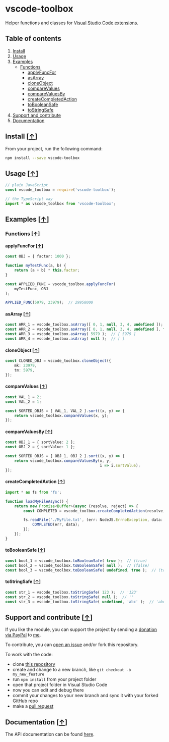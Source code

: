 # vscode-toolbox

Helper functions and classes for [Visual Studio Code extensions](https://code.visualstudio.com/docs/extensions/overview).

## Table of contents

1. [Install](#install-)
2. [Usage](#usage-)
3. [Examples](#examples-)
   * [Functions](#functions-)
     * [applyFuncFor](#applyfuncfor-)
     * [asArray](#asarray-)
     * [cloneObject](#cloneobject-)
     * [compareValues](#comparevalues-)
     * [compareValuesBy](#comparevaluesny-)
     * [createCompletedAction](#createcompletedaction-)
     * [toBooleanSafe](#tobooleansafe-)
     * [toStringSafe](#tostringsafe-)
4. [Support and contribute](#support-and-contribute-)
5. [Documentation](#documentation-)

## Install [[&uarr;](#table-of-contents)]

From your project, run the following command:

```bash
npm install --save vscode-toolbox
```

## Usage [[&uarr;](#table-of-contents)]

```typescript
// plain JavaScript
const vscode_toolbox = require('vscode-toolbox');

// the TypeScript way
import * as vscode_toolbox from 'vscode-toolbox';
```

## Examples [[&uarr;](#table-of-contents)]

### Functions [[&uarr;](#functions-)]

#### applyFuncFor [[&uarr;](#functions-)]

```typescript
const OBJ = { factor: 1000 };

function myTestFunc(a, b) {
    return (a + b) * this.factor;
}

const APPLIED_FUNC = vscode_toolbox.applyFuncFor(
    myTestFunc, OBJ
);

APPLIED_FUNC(5979, 23979);  // 29958000
```

#### asArray [[&uarr;](#functions-)]

```typescript
const ARR_1 = vscode_toolbox.asArray([ 0, 1, null, 3, 4, undefined ]);  // [ 0, 1, 3, 4 ]
const ARR_2 = vscode_toolbox.asArray([ 0, 1, null, 3, 4, undefined ], false);  // [ 0, 1, null, 3, 4, undefined ]
const ARR_3 = vscode_toolbox.asArray( 5979 );  // [ 5979 ]
const ARR_4 = vscode_toolbox.asArray( null );  // [ ]
```

#### cloneObject [[&uarr;](#functions-)]

```typescript
const CLONED_OBJ = vscode_toolbox.cloneObject({
    mk: 23979,
    tm: 5979,
});
```

#### compareValues [[&uarr;](#functions-)]

```typescript
const VAL_1 = 2;
const VAL_2 = 1;

const SORTED_OBJS = [ VAL_1, VAL_2 ].sort((x, y) => {
    return vscode_toolbox.compareValues(x, y);
});
```

#### compareValuesBy [[&uarr;](#functions-)]

```typescript
const OBJ_1 = { sortValue: 2 };
const OBJ_2 = { sortValue: 1 };

const SORTED_OBJS = [ OBJ_1, OBJ_2 ].sort((x, y) => {
    return vscode_toolbox.compareValuesBy(x, y,
                                          i => i.sortValue);
});
```

#### createCompletedAction [[&uarr;](#functions-)]

```typescript
import * as fs from 'fs';

function loadMyFileAsync() {
    return new Promise<Buffer>(async (resolve, reject) => {
        const COMPLETED = vscode_toolbox.createCompletedAction(resolve, reject);

        fs.readFile('./MyFile.txt', (err: NodeJS.ErrnoException, data: Buffer) => {
            COMPLETED(err, data);
        });
    });
}
```

#### toBooleanSafe [[&uarr;](#functions-)]

```typescript
const bool_1 = vscode_toolbox.toBooleanSafe( true );  // (true)
const bool_2 = vscode_toolbox.toBooleanSafe( null );  // (false)
const bool_3 = vscode_toolbox.toBooleanSafe( undefined, true );  // (true)
```

#### toStringSafe [[&uarr;](#functions-)]

```typescript
const str_1 = vscode_toolbox.toStringSafe( 123 );  // '123'
const str_2 = vscode_toolbox.toStringSafe( null );  // ''
const str_3 = vscode_toolbox.toStringSafe( undefined, 'abc' );  // 'abc'
```

## Support and contribute [[&uarr;](#table-of-contents)]

If you like the module, you can support the project by sending a [donation via PayPal](https://paypal.me/MarcelKloubert) to [me](https://github.com/mkloubert).

To contribute, you can [open an issue](https://github.com/mkloubert/vscode-toolbox/issues) and/or fork this repository.

To work with the code:

* clone [this repository](https://github.com/mkloubert/vscode-toolbox)
* create and change to a new branch, like `git checkout -b my_new_feature`
* run `npm install` from your project folder
* open that project folder in Visual Studio Code
* now you can edit and debug there
* commit your changes to your new branch and sync it with your forked GitHub repo
* make a [pull request](https://github.com/mkloubert/vscode-toolbox/pulls)

## Documentation [[&uarr;](#table-of-contents)]

The API documentation can be found [here](https://mkloubert.github.io/vscode-toolbox/).
